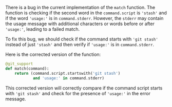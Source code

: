 There is a bug in the current implementation of the `match` function. The function is checking if the second word in the `command.script` is `'stash'` and if the word `'usage:'` is in `command.stderr`. However, the `stderr` may contain the usage message with additional characters or words before or after `'usage:'`, leading to a failed match.

To fix this bug, we should check if the command starts with `'git stash'` instead of just `'stash'` and then verify if `'usage:'` is in `command.stderr`.

Here is the corrected version of the function:

```python
@git_support
def match(command):
    return (command.script.startswith('git stash')
            and 'usage:' in command.stderr)
```

This corrected version will correctly compare if the command script starts with `'git stash'` and check for the presence of `'usage:'` in the error message.